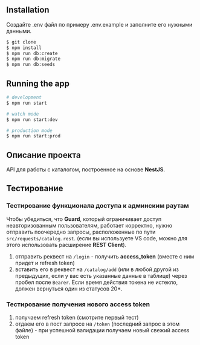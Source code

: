 

## Installation

Создайте .env файл по примеру .env.example и заполните его нужными данными.

```bash
$ git clone
$ npm install
$ npm run db:create
$ npm run db:migrate
$ npm run db:seeds
```

## Running the app

```bash
# development
$ npm run start

# watch mode
$ npm run start:dev

# production mode
$ npm run start:prod
```
## Описание проекта
API для работы с каталогом, построенное на основе **NestJS**.

## Тестирование

### Тестирование функционала доступа к админским раутам

Чтобы убедиться, что **Guard**, который ограничивает доступ неавторизованным пользователям, работает корректно, нужно отправить поочередно запросы, расположенные по пути `src/requests/catalog.rest`. (если вы используете VS code, можно для этого использовать расширение **REST Client**).

1. отправить реквест на `/login` - получить **access_token** (вместе с ним придет и refresh token)
2. вставить его в реквест на `/catalog/add` (или в любой другой из предыдущих, если у вас есть указанные данные в таблице) через пробел после `Bearer`. Если время действия токена не истекло, должен вернуться один из статусов 20*.

### Тестирование получения нового access token

1. получаем refresh token (смотрите первый тест)
2. отдаем его в пост запросе на `/token` (последний запрос в этом файле) - при успешной валидации получаем новый свежий access token